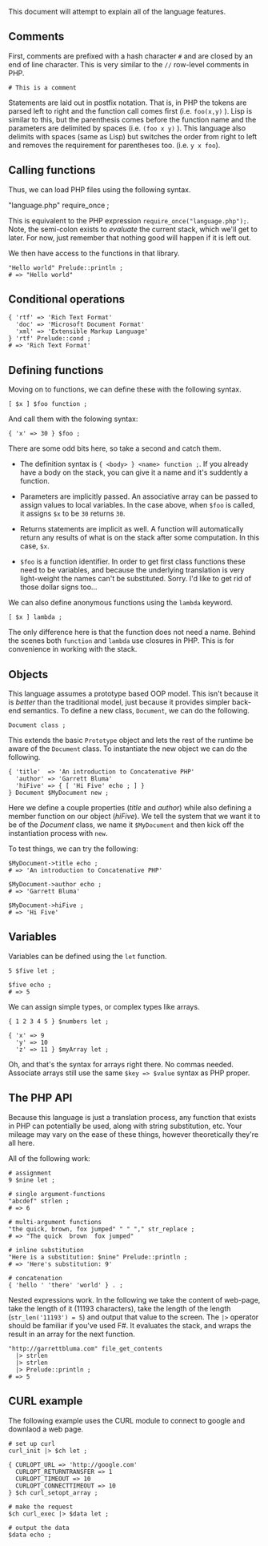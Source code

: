 
This document will attempt to explain all of the language features.

Comments
------------------

First, comments are prefixed with a hash character `#` and are closed by an end of line
character. This is very similar to the `//` row-level comments in PHP.

    # This is a comment
    

Statements are laid out in postfix notation. That is, in PHP the tokens are parsed left to
right and the function call comes first (i.e. `foo(x,y)` ). Lisp is similar to this, but the
parenthesis comes before the function name and the parameters are delimited by spaces (i.e.
`(foo x y)` ).  This language also delimits with spaces (same as Lisp) but switches the order
from right to left and removes the requirement for parentheses too.  (i.e. `y x foo`).

Calling functions
-----------------

Thus, we can load PHP files using the following syntax. 

   "language.php" require_once ;

This is equivalent to the PHP expression `require_once("language.php");`. Note, the semi-colon
exists to *evaluate* the current stack, which we'll get to later. For now, just remember that
nothing good will happen if it is left out.

We then have access to the functions in that library.

    "Hello world" Prelude::println ;
    # => "Hello world"
    

Conditional operations
----------------------

    { 'rtf' => 'Rich Text Format'
      'doc' => 'Microsoft Document Format'
      'xml' => 'Extensible Markup Language'
    } 'rtf' Prelude::cond ;
    # => 'Rich Text Format'
    

Defining functions
------------------

Moving on to functions, we can define these with the following syntax.

    [ $x ] $foo function ;
    

And call them with the folowing syntax:

    { 'x' => 30 } $foo ;
    

There are some odd bits here, so take a second and catch them. 

* The definition syntax is `{ <body> } <name> function ;`. If you already have a body on the
  stack, you
  can give it a name and it's suddently a function.

* Parameters are implicitly passed. An associative array can be passed to assign values to 
  local variables. In the case above, when `$foo` is called, it assigns `$x` to be `30` 
  returns `30`.

* Returns statements are implicit as well. A function will automatically return any results
  of what is on the stack after some computation. In this case, `$x`.

* `$foo` is a function identifier. In order to get first class functions these need to be
  variables, and because the underlying translation is very light-weight the names can't be
  substituted. Sorry. I'd like to get rid of those dollar signs too...

We can also define anonymous functions using the `lambda` keyword.

    [ $x ] lambda ;
    

The only difference here is that the function does not need a name. Behind the scenes both
`function` and `lambda` use closures in PHP. This is for convenience in working with the
stack.

Objects
-----------------

This language assumes a prototype based OOP model. This isn't because it is *better* than the
traditional model, just because it provides simpler back-end semantics. To define a new class,
`Document`, we can do the following.

    Document class ;
    

This extends the basic `Prototype` object and lets the rest of the runtime be aware of the
`Document` class. To instantiate the new object we can do the following.

    { 'title'  => 'An introduction to Concatenative PHP' 
      'author' => 'Garrett Bluma'
      'hiFive' => { [ 'Hi Five' echo ; ] }
    } Document $MyDocument new ;
    

Here we define a couple properties (*title* and *author*) while also defining a member
function on our object (*hiFive*). We tell the system that we want it to be of the *Document*
class, we name it `$MyDocument` and then kick off the instantiation process with `new`.

To test things, we can try the following:

    $MyDocument->title echo ;
    # => 'An introduction to Concatenative PHP'
    
    $MyDocument->author echo ;
    # => 'Garrett Bluma'
    
    $MyDocument->hiFive ;
    # => 'Hi Five'
    

Variables
---------

Variables can be defined using the `let` function. 

    5 $five let ;
    
    $five echo ;
    # => 5

We can assign simple types, or complex types like arrays.

    { 1 2 3 4 5 } $numbers let ;
    
    { 'x' => 9
      'y' => 10
      'z' => 11 } $myArray let ;
    

Oh, and that's the syntax for arrays right there. No commas needed. Associate arrays still use
the same `$key => $value` syntax as PHP proper.


The PHP API
-----------

Because this language is just a translation process, any function that exists in PHP can
potentially be used, along with string substitution, etc. Your mileage may vary on the ease of
these things, however theoretically they're all here.

All of the following work:

    # assignment
    9 $nine let ;
    
    # single argument-functions
    "abcdef" strlen ;
    # => 6
    
    # multi-argument functions
    "the quick, brown, fox jumped" " " "," str_replace ;
    # => "The quick  brown  fox jumped"
    
    # inline substitution
    "Here is a substitution: $nine" Prelude::println ;
    # => 'Here's substitution: 9'
    
    # concatenation
    { 'hello ' 'there' 'world' } . ;   
    

Nested expressions work. In the following we take the content of web-page, take
the length of it (11193 characters), take the length of the length
(`str_len('11193') = 5`) and output that value to the screen.  The `|>`
operator should be familiar if you've used F#. It evaluates the stack, and
wraps the result in an array for the next function. 

    "http://garrettbluma.com" file_get_contents 
      |> strlen 
      |> strlen 
      |> Prelude::println ;
    # => 5
    

CURL example
------------

The following example uses the CURL module to connect to google and downlaod a web page.

    # set up curl
    curl_init |> $ch let ;
    
    { CURLOPT_URL => 'http://google.com'
      CURLOPT_RETURNTRANSFER => 1 
      CURLOPT_TIMEOUT => 10
      CURLOPT_CONNECTTIMEOUT => 10
    } $ch curl_setopt_array ;
    
    # make the request
    $ch curl_exec |> $data let ;
    
    # output the data
    $data echo ;







